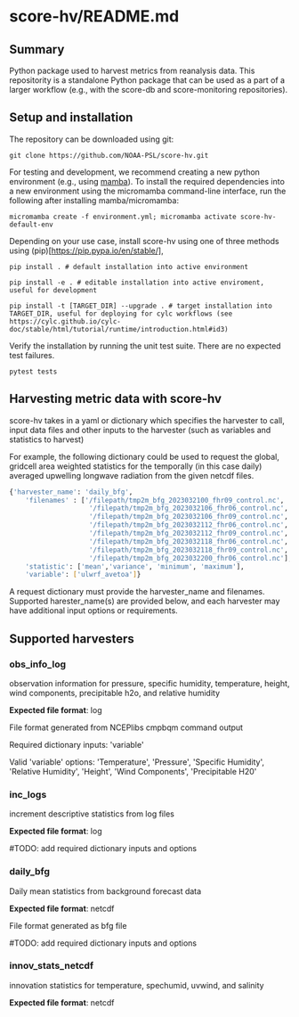 # score-hv/README.md
## Summary
Python package used to harvest metrics from reanalysis data.
This repositority is a standalone Python package that can be used as a part of
a larger workflow (e.g., with the score-db and score-monitoring repositories).

## Setup and installation
The repository can be downloaded using git:

`git clone https://github.com/NOAA-PSL/score-hv.git`

For testing and development, we recommend creating a new python environment 
(e.g., using [mamba](https://mamba.readthedocs.io/en/latest/index.html)). To 
install the required dependencies into a new environment using the micromamba 
command-line interface, run the following after installing mamba/micromamba:

`micromamba create -f environment.yml; micromamba activate score-hv-default-env`

Depending on your use case, install score-hv using one of three methods using 
(pip)[https://pip.pypa.io/en/stable/],

`pip install . # default installation into active environment`

`pip install -e . # editable installation into active enviroment, useful for development`

`pip install -t [TARGET_DIR] --upgrade . # target installation into TARGET_DIR, useful for deploying for cylc workflows (see https://cylc.github.io/cylc-doc/stable/html/tutorial/runtime/introduction.html#id3)`

Verify the installation by running the unit test suite. There are no expected test failures.

`pytest tests`

## Harvesting metric data with score-hv
score-hv takes in a yaml or dictionary which specifies the harvester to call, 
input data files and other inputs to the harvester (such as variables and
statistics to harvest)

For example, the following dictionary could be used to request the global, gridcell area weighted statistics for the temporally (in this case daily)
averaged upwelling longwave radiation from the given netcdf files.
```sh
{'harvester_name': 'daily_bfg',
    'filenames' : ['/filepath/tmp2m_bfg_2023032100_fhr09_control.nc',
                    '/filepath/tmp2m_bfg_2023032106_fhr06_control.nc',
                    '/filepath/tmp2m_bfg_2023032106_fhr09_control.nc',
                    '/filepath/tmp2m_bfg_2023032112_fhr06_control.nc',
                    '/filepath/tmp2m_bfg_2023032112_fhr09_control.nc',
                    '/filepath/tmp2m_bfg_2023032118_fhr06_control.nc',
                    '/filepath/tmp2m_bfg_2023032118_fhr09_control.nc',
                    '/filepath/tmp2m_bfg_2023032200_fhr06_control.nc'],
    'statistic': ['mean','variance', 'minimum', 'maximum'],
    'variable': ['ulwrf_avetoa']}
```

A request dictionary must provide the harvester_name and filenames. Supported 
harester_name(s) are provided below, and each harvester may have additional 
input options or requirements. 

## Supported harvesters

### obs_info_log
observation information for pressure, specific humidity, temperature, height, wind components, precipitable h2o, and relative humidity

**Expected file format**: log 

File format generated from NCEPlibs cmpbqm command output 

Required dictionary inputs: 'variable'

Valid 'variable' options: 'Temperature', 'Pressure', 'Specific Humidity', 'Relative Humidity', 'Height', 'Wind Components', 'Precipitable H20' 

### inc_logs
increment descriptive statistics from log files

**Expected file format**: log

#TODO: add required dictionary inputs and options

### daily_bfg
Daily mean statistics from background forecast data 

**Expected file format**: netcdf 

File format generated as bfg file

#TODO: add required dictionary inputs and options

### innov_stats_netcdf
innovation statistics for temperature, spechumid, uvwind, and salinity 

**Expected file format**: netcdf 
